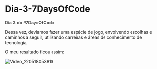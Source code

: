 # Dia-3-7DaysOfCode
Dia 3 do #7DaysOfCode

Dessa vez, deviamos fazer uma espécie de jogo, envolvendo escolhas e caminhos a seguir, utilizando carreiras e áreas de conhecimento de tecnologia.

O meu resultado ficou assim:

![Video_220518053819](https://user-images.githubusercontent.com/105549646/168996872-0de21c50-2da8-45f3-9e1d-bfdfb52b3485.gif)

